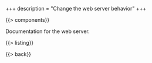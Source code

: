 +++
description = "Change the web server behavior"
+++

{{> components}}

Documentation for the web server.

{{> listing}}

{{> back}}
